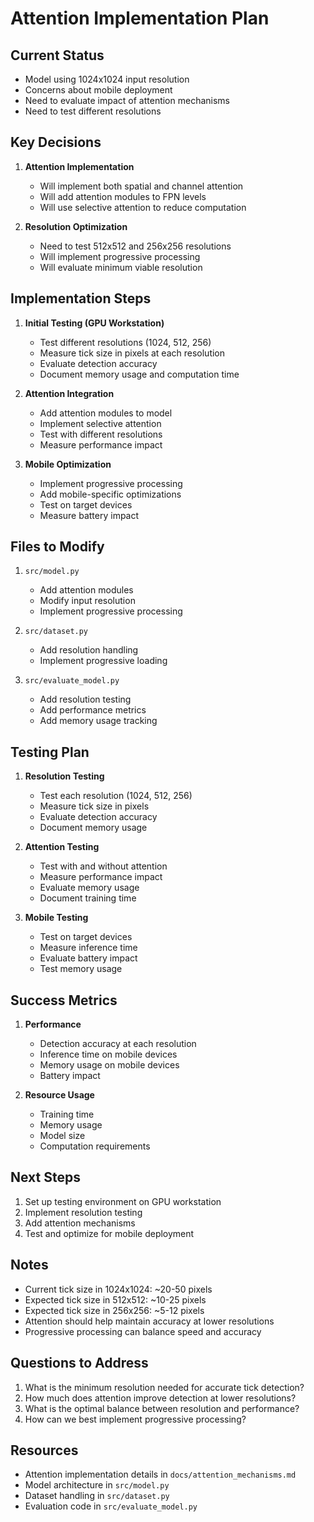 # Attention Implementation Plan

## Current Status
- Model using 1024x1024 input resolution
- Concerns about mobile deployment
- Need to evaluate impact of attention mechanisms
- Need to test different resolutions

## Key Decisions
1. **Attention Implementation**
   - Will implement both spatial and channel attention
   - Will add attention modules to FPN levels
   - Will use selective attention to reduce computation

2. **Resolution Optimization**
   - Need to test 512x512 and 256x256 resolutions
   - Will implement progressive processing
   - Will evaluate minimum viable resolution

## Implementation Steps
1. **Initial Testing (GPU Workstation)**
   - Test different resolutions (1024, 512, 256)
   - Measure tick size in pixels at each resolution
   - Evaluate detection accuracy
   - Document memory usage and computation time

2. **Attention Integration**
   - Add attention modules to model
   - Implement selective attention
   - Test with different resolutions
   - Measure performance impact

3. **Mobile Optimization**
   - Implement progressive processing
   - Add mobile-specific optimizations
   - Test on target devices
   - Measure battery impact

## Files to Modify
1. `src/model.py`
   - Add attention modules
   - Modify input resolution
   - Implement progressive processing

2. `src/dataset.py`
   - Add resolution handling
   - Implement progressive loading

3. `src/evaluate_model.py`
   - Add resolution testing
   - Add performance metrics
   - Add memory usage tracking

## Testing Plan
1. **Resolution Testing**
   - Test each resolution (1024, 512, 256)
   - Measure tick size in pixels
   - Evaluate detection accuracy
   - Document memory usage

2. **Attention Testing**
   - Test with and without attention
   - Measure performance impact
   - Evaluate memory usage
   - Document training time

3. **Mobile Testing**
   - Test on target devices
   - Measure inference time
   - Evaluate battery impact
   - Test memory usage

## Success Metrics
1. **Performance**
   - Detection accuracy at each resolution
   - Inference time on mobile devices
   - Memory usage on mobile devices
   - Battery impact

2. **Resource Usage**
   - Training time
   - Memory usage
   - Model size
   - Computation requirements

## Next Steps
1. Set up testing environment on GPU workstation
2. Implement resolution testing
3. Add attention mechanisms
4. Test and optimize for mobile deployment

## Notes
- Current tick size in 1024x1024: ~20-50 pixels
- Expected tick size in 512x512: ~10-25 pixels
- Expected tick size in 256x256: ~5-12 pixels
- Attention should help maintain accuracy at lower resolutions
- Progressive processing can balance speed and accuracy

## Questions to Address
1. What is the minimum resolution needed for accurate tick detection?
2. How much does attention improve detection at lower resolutions?
3. What is the optimal balance between resolution and performance?
4. How can we best implement progressive processing?

## Resources
- Attention implementation details in `docs/attention_mechanisms.md`
- Model architecture in `src/model.py`
- Dataset handling in `src/dataset.py`
- Evaluation code in `src/evaluate_model.py` 